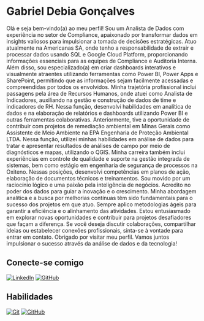 # Gabriel Debia Gonçalves

Olá e seja bem-vindo(a) ao meu perfil! Sou um Analista de Dados com experiência no setor de Compliance, apaixonado por transformar dados em insights valiosos para impulsionar a tomada de decisões estratégicas.
Atuo atualmente na Americanas SA, onde tenho a responsabilidade de extrair e processar dados usando SQL e Google Cloud Platform, proporcionando informações essenciais para as equipes de Compliance e Auditoria Interna. Além disso, sou especializado(a) em criar dashboards interativos e visualmente atraentes utilizando ferramentas como Power BI, Power Apps e SharePoint, permitindo que as informações sejam facilmente acessadas e compreendidas por todos os envolvidos.
Minha trajetória profissional inclui passagens pela área de Recursos Humanos, onde atuei como Analista de Indicadores, auxiliando na gestão e construção de dados de time e indicadores de RH. Nessa função, desenvolvi habilidades em analítica de dados e na elaboração de relatórios e dashboards utilizando Power BI e outras ferramentas colaborativas.
Anteriormente, tive a oportunidade de contribuir com projetos de remediação ambiental em Minas Gerais como Assistente de Meio Ambiente na EPA Engenharia de Proteção Ambiental LTDA. Nessa função, utilizei minhas habilidades em análise de dados para tratar e apresentar resultados de análises de campo por meio de diagnósticos e mapas, utilizando o QGIS.
Minha carreira também inclui experiências em controle de qualidade e suporte na gestão integrada de sistemas, bem como estágio em engenharia de segurança de processos na Oxiteno. Nessas posições, desenvolvi competências em planos de ação, elaboração de documentos técnicos e treinamentos.
Sou movido por um raciocínio lógico e uma paixão pela inteligência de negócios. Acredito no poder dos dados para guiar a inovação e o crescimento. Minha abordagem analítica e a busca por melhorias contínuas têm sido fundamentais para o sucesso dos projetos em que atuo. Sempre aplico metodologias ágeis para garantir a eficiência e o alinhamento das atividades.
Estou entusiasmado em explorar novas oportunidades e contribuir para projetos desafiadores que façam a diferença. Se você deseja discutir colaborações, compartilhar ideias ou estabelecer conexões profissionais, sinta-se à vontade para entrar em contato.
Obrigado por visitar meu perfil. Vamos juntos impulsionar o sucesso através da análise de dados e da tecnologia!

## Conecte-se comigo
[![LinkedIn](https://img.shields.io/badge/LinkedIn-000?style=for-the-badge&logo=linkedin&logoColor=fff)](https://www.linkedin.com/in/gabrieldebia/)
[![GitHub](https://img.shields.io/badge/GitHub-000?style=for-the-badge&logo=github&logoColor=fff)](https://github.com/gadebia)
## Habilidades
[![Git](https://img.shields.io/badge/Git-000?style=for-the-badge&logo=git&logoColor=fff)](https://git-scm.com/doc) 
[![GitHub](https://img.shields.io/badge/GitHub-000?style=for-the-badge&logo=github&logoColor=fff)](https://docs.github.com/)
